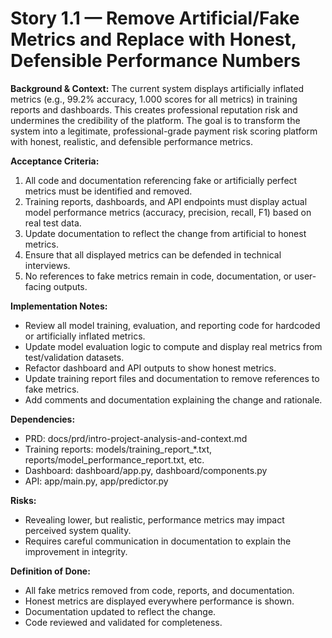 # Story 1.1 — Remove Artificial/Fake Metrics and Replace with Honest, Defensible Performance Numbers

**Background & Context:**
The current system displays artificially inflated metrics (e.g., 99.2% accuracy, 1.000 scores for all metrics) in training reports and dashboards. This creates professional reputation risk and undermines the credibility of the platform. The goal is to transform the system into a legitimate, professional-grade payment risk scoring platform with honest, realistic, and defensible performance metrics.

**Acceptance Criteria:**
1. All code and documentation referencing fake or artificially perfect metrics must be identified and removed.
2. Training reports, dashboards, and API endpoints must display actual model performance metrics (accuracy, precision, recall, F1) based on real test data.
3. Update documentation to reflect the change from artificial to honest metrics.
4. Ensure that all displayed metrics can be defended in technical interviews.
5. No references to fake metrics remain in code, documentation, or user-facing outputs.

**Implementation Notes:**
- Review all model training, evaluation, and reporting code for hardcoded or artificially inflated metrics.
- Update model evaluation logic to compute and display real metrics from test/validation datasets.
- Refactor dashboard and API outputs to show honest metrics.
- Update training report files and documentation to remove references to fake metrics.
- Add comments and documentation explaining the change and rationale.

**Dependencies:**
- PRD: docs/prd/intro-project-analysis-and-context.md
- Training reports: models/training_report_*.txt, reports/model_performance_report.txt, etc.
- Dashboard: dashboard/app.py, dashboard/components.py
- API: app/main.py, app/predictor.py

**Risks:**
- Revealing lower, but realistic, performance metrics may impact perceived system quality.
- Requires careful communication in documentation to explain the improvement in integrity.

**Definition of Done:**
- All fake metrics removed from code, reports, and documentation.
- Honest metrics are displayed everywhere performance is shown.
- Documentation updated to reflect the change.
- Code reviewed and validated for completeness.
